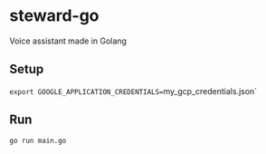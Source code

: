 # steward-go
Voice assistant made in Golang

## Setup

`export GOOGLE_APPLICATION_CREDENTIALS=`my_gcp_credentials.json`

## Run

`go run main.go`
